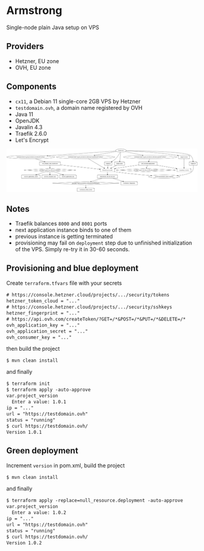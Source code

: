 # Armstrong
Single-node plain Java setup on VPS

## Providers
- Hetzner, EU zone
- OVH, EU zone

## Components
- `cx11`, a Debian 11 single-core 2GB VPS by Hetzner
- `testdomain.ovh`, a domain name registered by OVH
- Java 11
- OpenJDK
- Javalin 4.3
- Traefik 2.6.0
- Let's Encrypt

<img src="graph.svg" alt="graph"/>

## Notes
- Traefik balances `8000` and `8001` ports
- next application instance binds to one of them
- previous instance is getting terminated
- provisioning may fail on `deployment` step due to unfinished initialization of the VPS. Simply re-try it in 30-60 seconds.

## Provisioning and blue deployment
Create `terraform.tfvars` file with your secrets
```
# https://console.hetzner.cloud/projects/.../security/tokens
hetzner_token_cloud = "..."
# https://console.hetzner.cloud/projects/.../security/sshkeys
hetzner_fingerprint = "..."
# https://api.ovh.com/createToken/?GET=/*&POST=/*&PUT=/*&DELETE=/*
ovh_application_key = "..."
ovh_application_secret = "..."
ovh_consumer_key = "..."
```
then build the project
```
$ mvn clean install
```
and finally
```
$ terraform init
$ terraform apply -auto-approve
var.project_version
  Enter a value: 1.0.1
ip = "..."
url = "https://testdomain.ovh"
status = "running"
$ curl https://testdomain.ovh/
Version 1.0.1
```

## Green deployment
Increment `version` in pom.xml, build the project
```
$ mvn clean install
```
and finally
```
$ terraform apply -replace=null_resource.deployment -auto-approve
var.project_version
  Enter a value: 1.0.2
ip = "..."
url = "https://testdomain.ovh"
status = "running"
$ curl https://testdomain.ovh/
Version 1.0.2
```
